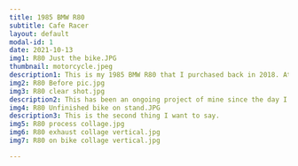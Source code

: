 ```yaml
---
title: 1985 BMW R80
subtitle: Cafe Racer
layout: default
modal-id: 1
date: 2021-10-13
img1: R80 Just the bike.JPG
thumbnail: motorcycle.jpeg
description1: This is my 1985 BMW R80 that I purchased back in 2018. At the time, I knew nothing about mechanics, cars, motorcycles ect. It was my senior year in college and I was in an internal combustions engines class. As a group project for the class, a friend and I rebuilt the top end of his dirtbike engine with some upgrades. This was my first glimpse into motorcycles and engines. After I graduated, I decided that I wanted a bike of my own to tinker with and ride. I was drawn to the cafe racer style that I had seen on the internet but as I looked into this further, I learned that the mantra of this genre of motorcycles is "built not bought". In other words, if I wanted one of these, I would have to build it myself. Cafe racer is a term that has grown to capture many variations of custom motorcycles. To me, the essence of it is to take an old, cheap, "donor" bike and give it a new lease on life. Make it faster. Make it lighter. Make it more reliable. Make it look good. 
img2: R80 Before pic.jpg
img3: R80 clear shot.jpg
description2: This has been an ongoing project of mine since the day I bought it and I have done more to it than I can remember. Some of the notable changes made are as follows.Front suspension and brake upgrades from a modern sport bike.Rebuilt and refurbished engine. Everything checked to be within spec. Replaced all seals, and bearings, worn components.New body work to reduce weight and achieve the cafe racer look.Modernized electronics with LED lighting, Li-ion battery, solid-state relay, digital speedo, etc.Custom stainless steel exhaust designed and fabricated to reduce weight and achieve cafe racer look.Custom fabricated components through out. Foot pegs, brackets, license plate mount, seat pan, etc.
img4: R80 Unfinished bike on stand.JPG
description3: This is the second thing I want to say.
img5: R80 process collage.jpg
img6: R80 exhaust collage vertical.jpg
img7: R80 on bike collage vertical.jpg

---
```

